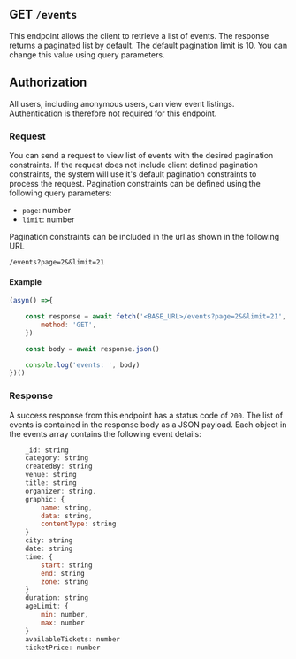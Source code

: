 ## GET `/events`

This endpoint allows the client to retrieve a list of events. The response returns a paginated list by default. The default pagination limit is 10. You can change this value using query parameters.


## Authorization
All users, including anonymous users, can view event listings. Authentication is therefore not required for this endpoint.

### Request
You can send a request to view list of events with the desired pagination constraints. If the request does not include client defined pagination constraints, the system will use it's default pagination constraints to process the request. Pagination constraints can be defined using the following query parameters:

- `page`: number
- `limit`: number

Pagination constraints can be included in the url as shown in the following URL

```t
/events?page=2&&limit=21
```

#### Example

```javascript
(asyn() =>{

    const response = await fetch('<BASE_URL>/events?page=2&&limit=21', {
        method: 'GET',
    })

    const body = await response.json()

    console.log('events: ', body)
})()
 ```

### Response
A success response from this endpoint has a status code of `200`. The list of events is contained in the response body as a JSON payload. Each object in the events array contains the following event details:

```javascript
    _id: string
    category: string
    createdBy: string
    venue: string
    title: string
    organizer: string,
    graphic: {
        name: string,
        data: string,
        contentType: string
    }
    city: string
    date: string
    time: {
        start: string
        end: string
        zone: string
    }
    duration: string
    ageLimit: {
        min: number,
        max: number
    }
    availableTickets: number
    ticketPrice: number
```
